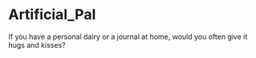# Artificial_Pal
If you have a personal dairy or a journal at home, would you often give it hugs and kisses?

